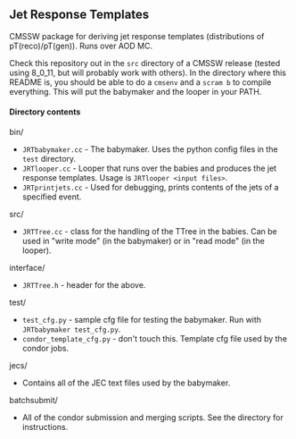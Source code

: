 ## Jet Response Templates

CMSSW package for deriving jet response templates (distributions of pT(reco)/pT(gen)). Runs over AOD MC.

Check this repository out in the `src` directory of a CMSSW release (tested using 8_0_11, but will probably work with others). In the directory where this README is, you should be able to do a `cmsenv` and a `scram b` to compile everything. This will put the babymaker and the looper in your PATH.

#### Directory contents

bin/

* `JRTbabymaker.cc` - The babymaker. Uses the python config files in the `test` directory.
* `JRTlooper.cc` - Looper that runs over the babies and produces the jet response templates. Usage is `JRTlooper <input files>`.
* `JRTprintjets.cc` - Used for debugging, prints contents of the jets of a specified event.

src/

* `JRTTree.cc` - class for the handling of the TTree in the babies. Can be used in "write mode" (in the babymaker) or in "read mode" (in the looper).

interface/

* `JRTTree.h` - header for the above.

test/

* `test_cfg.py` - sample cfg file for testing the babymaker. Run with `JRTbabymaker test_cfg.py`.
* `condor_template_cfg.py` - don't touch this. Template cfg file used by the condor jobs.

jecs/

* Contains all of the JEC text files used by the babymaker.

batchsubmit/

* All of the condor submission and merging scripts. See the directory for instructions.

